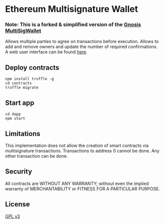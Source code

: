Ethereum Multisignature Wallet
===================

### Note: This is a forked & simplified version of the [Gnosis MultiSigWallet](https://github.com/gnosis/MultiSigWallet)

Allows multiple parties to agree on transactions before execution. Allows to add and remove owners and update the number of required confirmations. A web user interface can be found [here](/dapp).

Deploy contracts
-------------
```
npm install truffle -g
cd contracts
truffle migrate
```

Start app
-------------
```
cd dapp
npm start
```

Limitations
-------------
This implementation does not allow the creation of smart contracts via multisignature transactions.
Transactions to address 0 cannot be done. Any other transaction can be done.

Security
-------------
All contracts are WITHOUT ANY WARRANTY; without even the implied warranty of MERCHANTABILITY or FITNESS FOR A PARTICULAR PURPOSE.

License
-------------
[GPL v3](https://www.gnu.org/licenses/gpl-3.0.txt)
